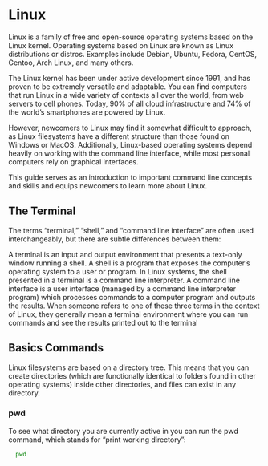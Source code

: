 
# Linux

Linux is a family of free and open-source operating systems based on the Linux kernel. Operating systems based on Linux are known as Linux distributions or distros. Examples include Debian, Ubuntu, Fedora, CentOS, Gentoo, Arch Linux, and many others.

The Linux kernel has been under active development since 1991, and has proven to be extremely versatile and adaptable. You can find computers that run Linux in a wide variety of contexts all over the world, from web servers to cell phones. Today, 90% of all cloud infrastructure and 74% of the world’s smartphones are powered by Linux.

However, newcomers to Linux may find it somewhat difficult to approach, as Linux filesystems have a different structure than those found on Windows or MacOS. Additionally, Linux-based operating systems depend heavily on working with the command line interface, while most personal computers rely on graphical interfaces.

This guide serves as an introduction to important command line concepts and skills and equips newcomers to learn more about Linux.






## The Terminal

The terms “terminal,” “shell,” and “command line interface” are often used interchangeably, but there are subtle differences between them:

A terminal is an input and output environment that presents a text-only window running a shell.
A shell is a program that exposes the computer’s operating system to a user or program. In Linux systems, the shell presented in a terminal is a command line interpreter.
A command line interface is a user interface (managed by a command line interpreter program) which processes commands to a computer program and outputs the results.
When someone refers to one of these three terms in the context of Linux, they generally mean a terminal environment where you can run commands and see the results printed out to the terminal

## Basics Commands

Linux filesystems are based on a directory tree. This means that you can create directories (which are functionally identical to folders found in other operating systems) inside other directories, and files can exist in any directory.
### pwd
To see what directory you are currently active in you can run the pwd command, which stands for “print working directory”:
```bash
  pwd
```

